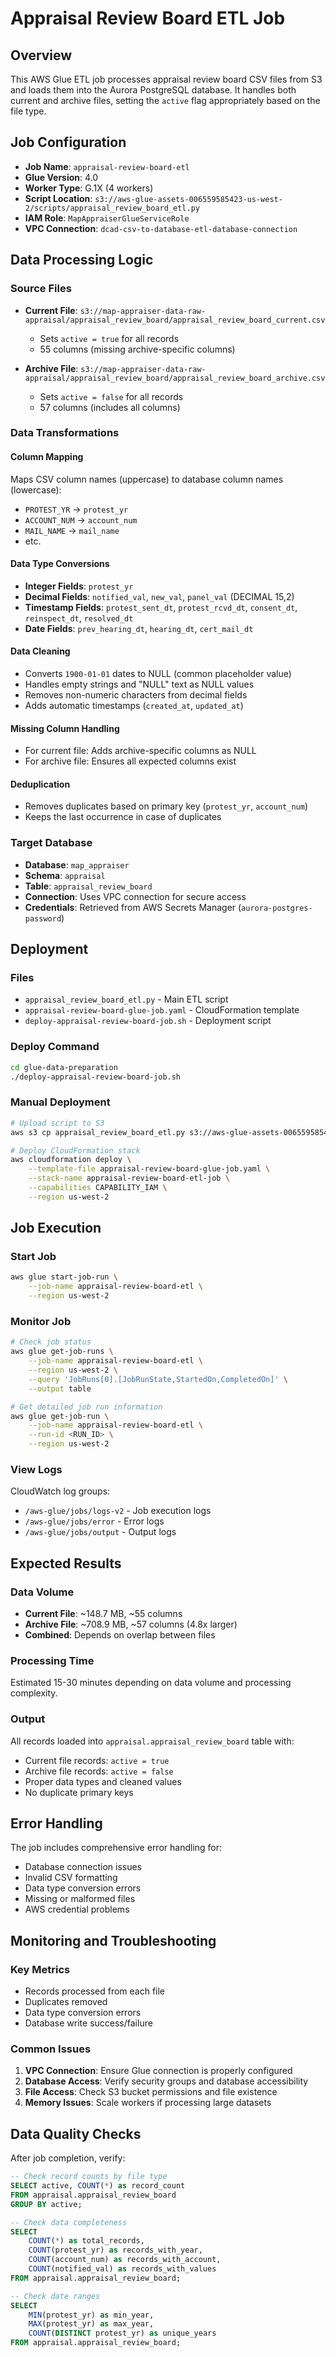 # Appraisal Review Board ETL Job

## Overview

This AWS Glue ETL job processes appraisal review board CSV files from S3 and loads them into the Aurora PostgreSQL database. It handles both current and archive files, setting the `active` flag appropriately based on the file type.

## Job Configuration

- **Job Name**: `appraisal-review-board-etl`
- **Glue Version**: 4.0
- **Worker Type**: G.1X (4 workers)
- **Script Location**: `s3://aws-glue-assets-006559585423-us-west-2/scripts/appraisal_review_board_etl.py`
- **IAM Role**: `MapAppraiserGlueServiceRole`
- **VPC Connection**: `dcad-csv-to-database-etl-database-connection`

## Data Processing Logic

### Source Files
- **Current File**: `s3://map-appraiser-data-raw-appraisal/appraisal_review_board/appraisal_review_board_current.csv`
  - Sets `active = true` for all records
  - 55 columns (missing archive-specific columns)

- **Archive File**: `s3://map-appraiser-data-raw-appraisal/appraisal_review_board/appraisal_review_board_archive.csv`
  - Sets `active = false` for all records  
  - 57 columns (includes all columns)

### Data Transformations

#### Column Mapping
Maps CSV column names (uppercase) to database column names (lowercase):
- `PROTEST_YR` → `protest_yr`
- `ACCOUNT_NUM` → `account_num`
- `MAIL_NAME` → `mail_name`
- etc.

#### Data Type Conversions
- **Integer Fields**: `protest_yr`
- **Decimal Fields**: `notified_val`, `new_val`, `panel_val` (DECIMAL 15,2)
- **Timestamp Fields**: `protest_sent_dt`, `protest_rcvd_dt`, `consent_dt`, `reinspect_dt`, `resolved_dt`
- **Date Fields**: `prev_hearing_dt`, `hearing_dt`, `cert_mail_dt`

#### Data Cleaning
- Converts `1900-01-01` dates to NULL (common placeholder value)
- Handles empty strings and "NULL" text as NULL values
- Removes non-numeric characters from decimal fields
- Adds automatic timestamps (`created_at`, `updated_at`)

#### Missing Column Handling
- For current file: Adds archive-specific columns as NULL
- For archive file: Ensures all expected columns exist

#### Deduplication
- Removes duplicates based on primary key (`protest_yr`, `account_num`)
- Keeps the last occurrence in case of duplicates

### Target Database
- **Database**: `map_appraiser`
- **Schema**: `appraisal`  
- **Table**: `appraisal_review_board`
- **Connection**: Uses VPC connection for secure access
- **Credentials**: Retrieved from AWS Secrets Manager (`aurora-postgres-password`)

## Deployment

### Files
- `appraisal_review_board_etl.py` - Main ETL script
- `appraisal-review-board-glue-job.yaml` - CloudFormation template
- `deploy-appraisal-review-board-job.sh` - Deployment script

### Deploy Command
```bash
cd glue-data-preparation
./deploy-appraisal-review-board-job.sh
```

### Manual Deployment
```bash
# Upload script to S3
aws s3 cp appraisal_review_board_etl.py s3://aws-glue-assets-006559585423-us-west-2/scripts/

# Deploy CloudFormation stack
aws cloudformation deploy \
    --template-file appraisal-review-board-glue-job.yaml \
    --stack-name appraisal-review-board-etl-job \
    --capabilities CAPABILITY_IAM \
    --region us-west-2
```

## Job Execution

### Start Job
```bash
aws glue start-job-run \
    --job-name appraisal-review-board-etl \
    --region us-west-2
```

### Monitor Job
```bash
# Check job status
aws glue get-job-runs \
    --job-name appraisal-review-board-etl \
    --region us-west-2 \
    --query 'JobRuns[0].[JobRunState,StartedOn,CompletedOn]' \
    --output table

# Get detailed job run information
aws glue get-job-run \
    --job-name appraisal-review-board-etl \
    --run-id <RUN_ID> \
    --region us-west-2
```

### View Logs
CloudWatch log groups:
- `/aws-glue/jobs/logs-v2` - Job execution logs
- `/aws-glue/jobs/error` - Error logs
- `/aws-glue/jobs/output` - Output logs

## Expected Results

### Data Volume
- **Current File**: ~148.7 MB, ~55 columns
- **Archive File**: ~708.9 MB, ~57 columns (4.8x larger)
- **Combined**: Depends on overlap between files

### Processing Time
Estimated 15-30 minutes depending on data volume and processing complexity.

### Output
All records loaded into `appraisal.appraisal_review_board` table with:
- Current file records: `active = true`
- Archive file records: `active = false`
- Proper data types and cleaned values
- No duplicate primary keys

## Error Handling

The job includes comprehensive error handling for:
- Database connection issues
- Invalid CSV formatting
- Data type conversion errors
- Missing or malformed files
- AWS credential problems

## Monitoring and Troubleshooting

### Key Metrics
- Records processed from each file
- Duplicates removed
- Data type conversion errors
- Database write success/failure

### Common Issues
1. **VPC Connection**: Ensure Glue connection is properly configured
2. **Database Access**: Verify security groups and database accessibility
3. **File Access**: Check S3 bucket permissions and file existence
4. **Memory Issues**: Scale workers if processing large datasets

## Data Quality Checks

After job completion, verify:
```sql
-- Check record counts by file type
SELECT active, COUNT(*) as record_count 
FROM appraisal.appraisal_review_board 
GROUP BY active;

-- Check data completeness
SELECT 
    COUNT(*) as total_records,
    COUNT(protest_yr) as records_with_year,
    COUNT(account_num) as records_with_account,
    COUNT(notified_val) as records_with_values
FROM appraisal.appraisal_review_board;

-- Check date ranges
SELECT 
    MIN(protest_yr) as min_year,
    MAX(protest_yr) as max_year,
    COUNT(DISTINCT protest_yr) as unique_years
FROM appraisal.appraisal_review_board;
```